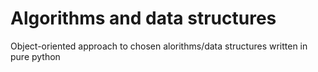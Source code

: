 # Algorithms and data structures
Object-oriented approach to chosen alorithms/data structures written in pure python
